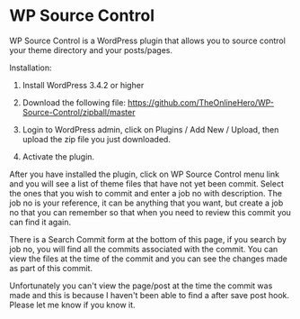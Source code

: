 WP Source Control
==========

WP Source Control is a WordPress plugin that allows you to source control your theme directory and your posts/pages.

Installation:

1) Install WordPress 3.4.2 or higher

2) Download the following file:
https://github.com/TheOnlineHero/WP-Source-Control/zipball/master

3) Login to WordPress admin, click on Plugins / Add New / Upload, then upload the zip file you just downloaded.

4) Activate the plugin.




After you have installed the plugin, click on WP Source Control menu link and you will see a list of theme files that have not yet been commit. Select the ones that you wish to commit and enter a job no with description. The job no is your reference, it can be anything that you want, but create a job no that you can remember so that when you need to review this commit you can find it again.



There is a Search Commit form at the bottom of this page, if you search by job no, you will find all the commits associated with the commit. You can view the files at the time of the commit and you can see the changes made as part of this commit.

Unfortunately you can't view the page/post at the time the commit was made and this is because I haven't been able to find a after save post hook. Please let me know if you know it.